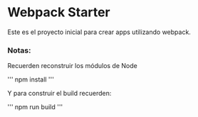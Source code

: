 # Webpack Starter

Este es el proyecto inicial para crear apps utilizando webpack.

### Notas:

Recuerden reconstruir los módulos de Node

'''
npm install
'''

Y para construir el build recuerden:

'''
npm run build
'''